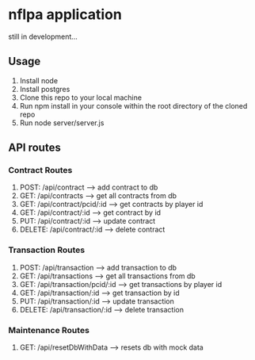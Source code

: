 # nflpa application

still in development...

## Usage

1. Install node
2. Install postgres
2. Clone this repo to your local machine
3. Run npm install in your console within the root directory of the cloned repo
4. Run node server/server.js

## API routes
### Contract Routes
1. POST: /api/contract --> add contract to db
2. GET: /api/contracts --> get all contracts from db
3. GET: /api/contract/pcid/:id --> get contracts by player id
4. GET: /api/contract/:id --> get contract by id
5. PUT: /api/contract/:id --> update contract
6. DELETE: /api/contract/:id --> delete contract
		
### Transaction Routes
1. POST: /api/transaction --> add transaction to db
2. GET: /api/transactions --> get all transactions from db
3. GET: /api/transaction/pcid/:id --> get transactions by player id
4. GET: /api/transaction/:id --> get transaction by id
5. PUT: /api/transaction/:id --> update transaction
6. DELETE: /api/transaction/:id --> delete transaction

### Maintenance Routes
1. GET: /api/resetDbWithData --> resets db with mock data
		

